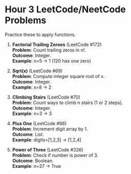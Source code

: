 # Hour 3 LeetCode/NeetCode Problems

Practice these to apply functions.

1. **Factorial Trailing Zeroes** (LeetCode #172)  
   **Problem**: Count trailing zeros in n!.  
   **Outcome**: Integer.  
   **Example**: n=5 → 1 (120 has one zero)

2. **Sqrt(x)** (LeetCode #69)  
   **Problem**: Compute integer square root of x.  
   **Outcome**: Integer.  
   **Example**: x=8 → 2

3. **Climbing Stairs** (LeetCode #70)  
   **Problem**: Count ways to climb n stairs (1 or 2 steps).  
   **Outcome**: Integer.  
   **Example**: n=3 → 3

4. **Plus One** (LeetCode #66)  
   **Problem**: Increment digit array by 1.  
   **Outcome**: List.  
   **Example**: digits=[1,2,3] → [1,2,4]

5. **Power of Three** (LeetCode #326)  
   **Problem**: Check if number is power of 3.  
   **Outcome**: Boolean.  
   **Example**: n=27 → True